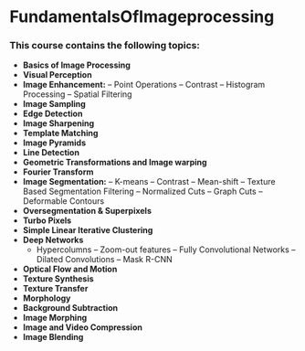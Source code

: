 # FundamentalsOfImageprocessing

### This course contains the following topics:
- **Basics of Image Processing**
- **Visual Perception**
- **Image Enhancement:**
  – Point Operations
  – Contrast
  – Histogram Processing
  – Spatial Filtering
- **Image Sampling**
- **Edge Detection**
- **Image Sharpening**
- **Template Matching**
- **Image Pyramids**
- **Line Detection**
- **Geometric Transformations and Image warping**
- **Fourier Transform**
- **Image Segmentation:**
  – K-means
  – Contrast
  – Mean-shift
  – Texture Based Segmentation Filtering
  – Normalized Cuts
  – Graph Cuts
  – Deformable Contours
- **Oversegmentation & Superpixels**
- **Turbo Pixels**
- **Simple Linear Iterative Clustering**
- **Deep Networks**
  - Hypercolumns
  – Zoom-out features
  – Fully Convolutional Networks
  – Dilated Convolutions
  – Mask R-CNN
- **Optical Flow and Motion**
- **Texture Synthesis**
- **Texture Transfer**
- **Morphology**
- **Background Subtraction**
- **Image Morphing**
- **Image and Video Compression**
- **Image Blending**

